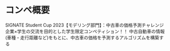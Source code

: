 # コンペ概要
SIGNATE Student Cup 2023【モデリング部門】：中古車の価格予測チャレンジ
企業×学生の交流を目的とした学生限定コンペティション！！
中古自動車の情報(車種・走行距離など)をもとに、中古車の価格を予測するアルゴリズムを構築する
